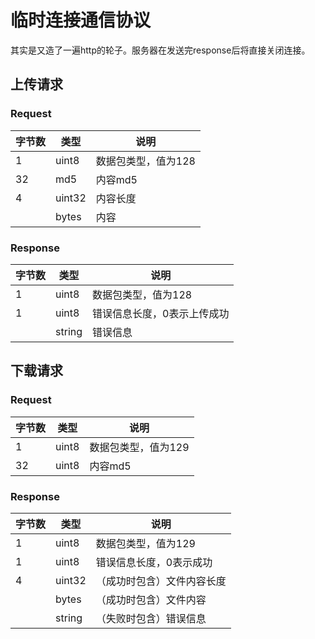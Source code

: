 # 临时连接通信协议

其实是又造了一遍http的轮子。服务器在发送完response后将直接关闭连接。

## 上传请求

### Request

| 字节数 | 类型   | 说明                |
| ------ | ------ | ------------------- |
| 1      | uint8  | 数据包类型，值为128 |
| 32     | md5    | 内容md5             |
| 4      | uint32 | 内容长度            |
|        | bytes  | 内容                |

### Response

| 字节数 | 类型   | 说明                        |
| ------ | ------ | --------------------------- |
| 1      | uint8  | 数据包类型，值为128         |
| 1      | uint8  | 错误信息长度，0表示上传成功 |
|        | string | 错误信息                    |

## 下载请求

### Request

| 字节数 | 类型  | 说明                |
| ------ | ----- | ------------------- |
| 1      | uint8 | 数据包类型，值为129 |
| 32     | uint8 | 内容md5             |

### Response

| 字节数 | 类型   | 说明                       |
| ------ | ------ | -------------------------- |
| 1      | uint8  | 数据包类型，值为129        |
| 1      | uint8  | 错误信息长度，0表示成功    |
| 4      | uint32 | （成功时包含）文件内容长度 |
|        | bytes  | （成功时包含）文件内容     |
|        | string | （失败时包含）错误信息     |